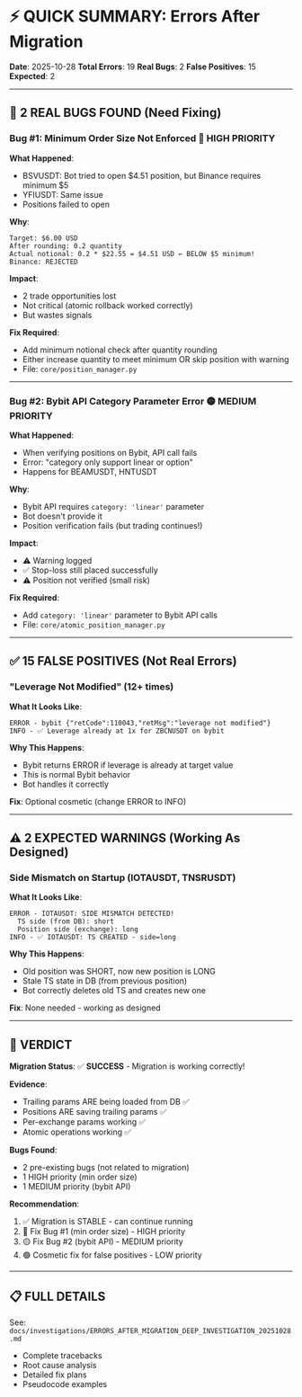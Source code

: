 # ⚡ QUICK SUMMARY: Errors After Migration

**Date**: 2025-10-28
**Total Errors**: 19
**Real Bugs**: 2
**False Positives**: 15
**Expected**: 2

---

## 🔴 2 REAL BUGS FOUND (Need Fixing)

### Bug #1: Minimum Order Size Not Enforced 🔴 HIGH PRIORITY

**What Happened**:
- BSVUSDT: Bot tried to open $4.51 position, but Binance requires minimum $5
- YFIUSDT: Same issue
- Positions failed to open

**Why**:
```
Target: $6.00 USD
After rounding: 0.2 quantity
Actual notional: 0.2 * $22.55 = $4.51 USD ← BELOW $5 minimum!
Binance: REJECTED
```

**Impact**:
- 2 trade opportunities lost
- Not critical (atomic rollback worked correctly)
- But wastes signals

**Fix Required**:
- Add minimum notional check after quantity rounding
- Either increase quantity to meet minimum OR skip position with warning
- File: `core/position_manager.py`

---

### Bug #2: Bybit API Category Parameter Error 🟡 MEDIUM PRIORITY

**What Happened**:
- When verifying positions on Bybit, API call fails
- Error: "category only support linear or option"
- Happens for BEAMUSDT, HNTUSDT

**Why**:
- Bybit API requires `category: 'linear'` parameter
- Bot doesn't provide it
- Position verification fails (but trading continues!)

**Impact**:
- ⚠️ Warning logged
- ✅ Stop-loss still placed successfully
- ⚠️ Position not verified (small risk)

**Fix Required**:
- Add `category: 'linear'` parameter to Bybit API calls
- File: `core/atomic_position_manager.py`

---

## ✅ 15 FALSE POSITIVES (Not Real Errors)

### "Leverage Not Modified" (12+ times)

**What It Looks Like**:
```
ERROR - bybit {"retCode":110043,"retMsg":"leverage not modified"}
INFO - ✅ Leverage already at 1x for ZBCNUSDT on bybit
```

**Why This Happens**:
- Bybit returns ERROR if leverage is already at target value
- This is normal Bybit behavior
- Bot handles it correctly

**Fix**: Optional cosmetic (change ERROR to INFO)

---

## ⚠️ 2 EXPECTED WARNINGS (Working As Designed)

### Side Mismatch on Startup (IOTAUSDT, TNSRUSDT)

**What It Looks Like**:
```
ERROR - IOTAUSDT: SIDE MISMATCH DETECTED!
  TS side (from DB): short
  Position side (exchange): long
INFO - ✅ IOTAUSDT: TS CREATED - side=long
```

**Why This Happens**:
- Old position was SHORT, now new position is LONG
- Stale TS state in DB (from previous position)
- Bot correctly deletes old TS and creates new one

**Fix**: None needed - working as designed

---

## 🎯 VERDICT

**Migration Status**: ✅ **SUCCESS** - Migration is working correctly!

**Evidence**:
- Trailing params ARE being loaded from DB ✅
- Positions ARE saving trailing params ✅
- Per-exchange params working ✅
- Atomic operations working ✅

**Bugs Found**:
- 2 pre-existing bugs (not related to migration)
- 1 HIGH priority (min order size)
- 1 MEDIUM priority (bybit API)

**Recommendation**:
1. ✅ Migration is STABLE - can continue running
2. 🔴 Fix Bug #1 (min order size) - HIGH priority
3. 🟡 Fix Bug #2 (bybit API) - MEDIUM priority
4. 🟢 Cosmetic fix for false positives - LOW priority

---

## 📋 FULL DETAILS

See: `docs/investigations/ERRORS_AFTER_MIGRATION_DEEP_INVESTIGATION_20251028.md`
- Complete tracebacks
- Root cause analysis
- Detailed fix plans
- Pseudocode examples
